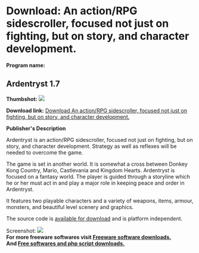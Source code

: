# Download: An action/RPG sidescroller, focused not just on fighting, but on story, and character development.

**Program name:**

## Ardentryst 1.7

  
**Thumbshot:** ![](http://www.freewarefiles.com/screenshot/ardentryst_md.jpg)   
  
**Download link:** [Download An action/RPG sidescroller, focused not just on fighting, but on story, and character development.](http://freesoftwares.boysofts.com/Ardentryst_program_48978.html)  
  


**Publisher's Description**  
  


Ardentryst is an action/RPG sidescroller, focused not just on fighting, but on story, and character development. Strategy as well as reflexes will be needed to overcome the game. 

The game is set in another world. It is somewhat a cross between Donkey Kong Country, Mario, Castlevania and Kingdom Hearts. Ardentryst is focused on a fantasy world. The player is guided through a storyline which he or her must act in and play a major role in keeping peace and order in Ardentryst. 

It features two playable characters and a variety of weapons, items, armour, monsters, and beautiful level scenery and graphics.

The source code is [available for download](http://sourceforge.net/project/platformdownload.php?group_id=215260) and is platform independent. 

  
  
Screenshot: ![](http://www.freewarefiles.com/screenshot/ardentryst.jpg)   
**For more freeware softwares visit [Freeware software downloads.](http://freesoftwares.boysofts.com/)**   
**And [Free softwares and php script downloads.](http://www.boysofts.com/)**
